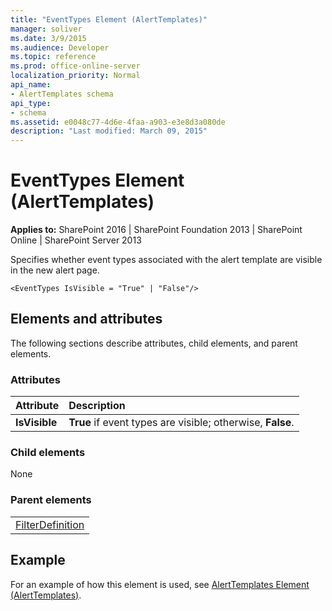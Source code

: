 ```yaml
---
title: "EventTypes Element (AlertTemplates)"
manager: soliver
ms.date: 3/9/2015
ms.audience: Developer
ms.topic: reference
ms.prod: office-online-server
localization_priority: Normal
api_name:
- AlertTemplates schema
api_type:
- schema
ms.assetid: e0048c77-4d6e-4faa-a903-e3e8d3a080de
description: "Last modified: March 09, 2015"
---
```


# EventTypes Element (AlertTemplates)

 
  
 **Applies to:** SharePoint 2016 | SharePoint Foundation 2013 | SharePoint Online | SharePoint Server 2013
  
Specifies whether event types associated with the alert template are visible in the new alert page.
  
```
<EventTypes IsVisible = "True" | "False"/>
```

## Elements and attributes

The following sections describe attributes, child elements, and parent elements.

### Attributes

|**Attribute**|**Description**|
|:-----|:-----|
|**IsVisible** <br/> |**True** if event types are visible; otherwise, **False**.  <br/> |
   
### Child elements

None
  
### Parent elements

||
|:-----|
|[FilterDefinition](filterdefinition-element-alerttemplates.md)|
   
## Example

For an example of how this element is used, see [AlertTemplates Element (AlertTemplates)](alerttemplates-element-alerttemplates.md).
  

